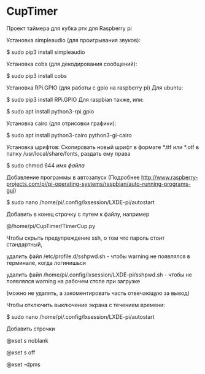 # CupTimer
Проект таймера для кубка ртк для Raspberry pi

Установка simpleaudio (для проигрывания звуков):

$ sudo pip3 install simpleaudio

Установка cobs (для декодирования сообщений):

$ sudo pip3 install cobs

Установка RPi.GPIO (для работы с gpio на raspberry pi)
Для ubuntu:

$ sudo pip3 install RPi.GPIO
Для raspbian также, или:

$ sudo apt install python3-rpi.gpio

Установка cairo (для отрисовки графики):

$ sudo apt install python3-cairo python3-gi-cairo


Установка шрифтов:
Скопировать новый шрифт в формате *.ttf или *.otf в папку /usr/local/share/fonts,
раздать ему права 

$ sudo chmod 644 *имя файла*

Добавление программы в автозапуск (Подробнее http://www.raspberry-projects.com/pi/pi-operating-systems/raspbian/auto-running-programs-gui)

$ sudo nano /home/pi/.config/lxsession/LXDE-pi/autostart

Добавить в конец строчку с путем к файлу, например

@/home/pi/CupTimer/TimerCup.py

Чтобы скрыть предупреждение ssh, о том что пароль стоит стандартный,

удалить файл /etc/profile.d/sshpwd.sh - чтобы warning не появлялся в терминале, когда логинишься

удалить файл /home/pi/.config/lxsession/LXDE-pi/sshpwd.sh - чтобы не появлялся warning на рабочем столе при загрузке

(можно не удалять, а закоментировать часть отвечающую за вывод)

Чтобы отключить выключение экрана с течением времени:

$ sudo nano /home/pi/.config/lxsession/LXDE-pi/autostart

Добавить строчки

@xset s noblank

@xset s off

@xset -dpms 
